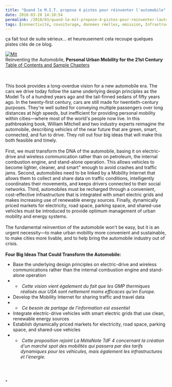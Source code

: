 ```yaml
---
title: "Quand le M.I.T. propose 4 pistes pour réinventer l'automobile"
date: 2010-03-20 14:10:54
permalink: /2010/03/quand-le-mit-propose-4-pistes-pour-reinventer-lautomobile.html
tags: [connectivité, covoiturage, données réelles, emission, Infrastructure, internet, internet des objets, MIT, multimodes, open source, partage de données, partage de la voirie, Service de mobilité, smartgrid, téléphone, TIC, VE, véhicule propre]
---
```


<p>ça fait tout de suite sérieux... et heureusement cela recoupe quelques pistes clés de ce blog.</p> <p style="text-align: justify"><span class="pagetitle"><a href="https://gabrielplassat.github.io/transportsdufutur/wp-content/uploads/sites/6/old/6a0120a66d2ad4970b01310fc08f70970c-pi.jpg" rel="lightbox"><img alt="Mit" border="0" class="asset asset-image at-xid-6a0120a66d2ad4970b01310fc08f70970c " src="/wp-content/uploads/sites/6/old/6a0120a66d2ad4970b01310fc08f70970c-500pi.jpg" title="Mit" /></a> <br /> </span><span class="pagetitle">Reinventing the Automobile, </span><span class="bodycopy"><strong>Personal Urban Mobility for the 21st Century</strong></span><br /><a href="http://mitpress.mit.edu/catalog/item/default.asp?ttype=2&tid=12044&mode=toc" target="_blank">Table of Contents and Sample Chapters</a></p> <p style="text-align: justify"> </p>  <!--more--> <br /><br /><span class="bodycopy">This book provides a long-overdue vision for a new automobile era. The cars we drive today follow the same underlying design principles as the Model Ts of a hundred years ago and the tail-finned sedans of fifty years ago. In the twenty-first century, cars are still made for twentieth-century purposes. They're well suited for conveying multiple passengers over long distances at high speeds, but inefficient for providing personal mobility within cities—where most of the world's people now live. In this pathbreaking book, William Mitchell and two industry experts reimagine the automobile, describing vehicles of the near future that are green, smart, connected, and fun to drive. They roll out four big ideas that will make this both feasible and timely.<br /><br />First, we must transform the DNA of the automobile, basing it on electric-drive and wireless communication rather than on petroleum, the internal combustion engine, and stand-alone operation. This allows vehicles to become lighter, cleaner, and smart" enough to avoid crashes and traffic jams. Second, automobiles need to be linked by a Mobility Internet that allows them to collect and share data on traffic conditions, intelligently coordinates their movements, and keeps drivers connected to their social networks. Third, automobiles must be recharged through a convenient, cost-effective infrastructure that is integrated with smart electric grids and makes increasing use of renewable energy sources. Finally, dynamically priced markets for electricity, road space, parking space, and shared-use vehicles must be introduced to provide optimum management of urban mobility and energy systems. <br /><br />The fundamental reinvention of the automobile won't be easy, but it is an urgent necessity—to make urban mobility more convenient and sustainable, to make cities more livable, and to help bring the automobile industry out of crisis.<br /><br /><strong>Four Big Ideas That Could Transform the Automobile:</strong> <ul> <li> <div style=""text-align: justify"">Base the underlying design principles on electric-drive and wireless communications rather than the internal combustion engine and stand-alone operation </div></li> <li><ul> <li> <div style=""text-align: justify""> <em>Cette vision vient également du fait que les GMP thermiques réalisés aux USA sont nettement moins efficaces qu'en Europe.</em></div></li> </ul> <li> <div style=""text-align: justify"">Develop the Mobility Internet for sharing traffic and travel data	</div></li> <li><ul> <li> <div style=""text-align: justify""> <em>Ce besoin de partage de l'information est essentiel</em>	</div></li> </ul> <li> <div style=""text-align: justify"">Integrate electric-drive vehicles with smart electric grids that use clean, renewable energy sources </div> <li> <div style=""text-align: justify"">Establish dynamically priced markets for electricity, road space, parking space, and shared-use vehicles </div></li> <li><ul> <li> <div style=""text-align: justify""> <em>Cette proposition rejoint La MétaNote TdF 4 concernant la création d'un marché spot des mobilités qui passera par des tarifs dynamiques pour les véhicules, mais également les infrastructures et l'énergie.</em>   </div> </li> </ul> </li></li></li></li></ul> <p style=""text-align: justify""> </p></span>"
